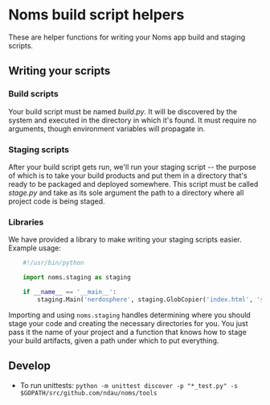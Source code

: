 # Noms build script helpers

These are helper functions for writing your Noms app build and staging scripts.

## Writing your scripts

### Build scripts
Your build script must be named *build.py*. It will be discovered by the system and executed in the directory in which it's found. It must require no arguments, though environment variables will propagate in.

### Staging scripts
After your build script gets run, we'll run your staging script -- the purpose of which is to take your build products and put them in a directory that's ready to be packaged and deployed somewhere. This script must be called *stage.py* and take as its sole argument the path to a directory where all project code is being staged.

### Libraries
We have provided a library to make writing your staging scripts easier. Example usage:
```python
	#!/usr/bin/python

	import noms.staging as staging

	if __name__ == '__main__':
		staging.Main('nerdosphere', staging.GlobCopier('index.html', 'styles.css', '*.js'))
```
Importing and using `noms.staging` handles determining where you should stage your code and creating the necessary directories for you. You just pass it the name of your project and a function that knows how to stage your build artifacts, given a path under which to put everything.


## Develop

* To run unittests: `python -m unittest discover -p "*_test.py" -s $GOPATH/src/github.com/ndau/noms/tools`
